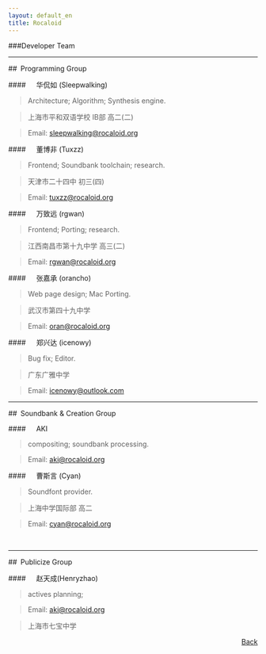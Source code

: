```yaml
---
layout: default_en
title: Rocaloid
---
```


###Developer Team

---

##&ensp;Programming Group

####&emsp;&ensp;华侃如 (Sleepwalking)

> Architecture; Algorithm; Synthesis engine.

> 上海市平和双语学校 IB部 高二(二)

> Email: [sleepwalking@rocaloid.org](mailto:sleepwalking@rocaloid.org)

####&emsp;&ensp;董博非 (Tuxzz)

> Frontend; Soundbank toolchain; research.

> 天津市二十四中 初三(四)

> Email: [tuxzz@rocaloid.org](mailto:tuxzz@rocaloid.org)

####&emsp;&ensp;万致远 (rgwan)

> Frontend; Porting; research.

> 江西南昌市第十九中学 高三(二)

> Email: [rgwan@rocaloid.org](mailto:rgwan@rocaloid.org)

####&emsp;&ensp;张嘉承 (orancho)

> Web page design; Mac Porting.

> 武汉市第四十九中学

> Email: [oran@rocaloid.org](mailto:oran@rocaloid.org)

####&emsp;&ensp;郑兴达 (icenowy)

> Bug fix; Editor.

> 广东广雅中学

> Email: [icenowy@outlook.com](mailto:icenowy@outlook.com)

---


##&ensp;Soundbank & Creation Group

####&emsp;&ensp;AKI

> compositing; soundbank processing.

> Email: [aki@rocaloid.org](mailto:aki@rocaloid.org)

####&emsp;&ensp;曹斯言 (Cyan)

> Soundfont provider.

> 上海中学国际部 高二

> Email: [cyan@rocaloid.org](mailto:cyan@rocaloid.org)

<br />

---

##&ensp;Publicize Group

####&emsp;&ensp;赵天成(Henryzhao)

> actives planning;

> Email: [aki@rocaloid.org](mailto:aki@rocaloid.org)

> 上海市七宝中学

<p align="right"><a href="/sub/en/contact.html">Back</a></p>


